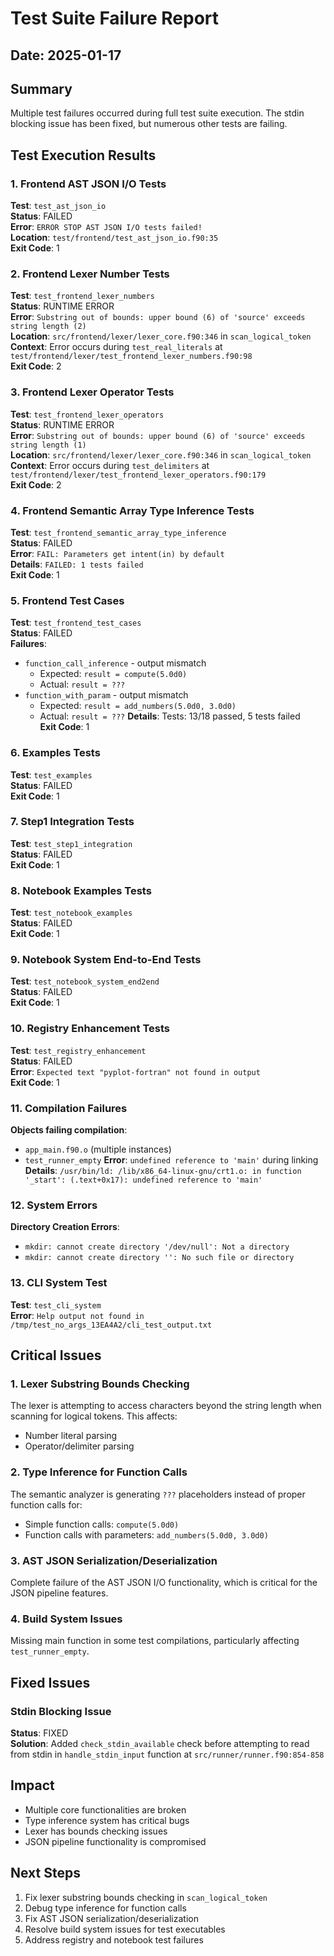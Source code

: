 # Test Suite Failure Report

## Date: 2025-01-17

## Summary
Multiple test failures occurred during full test suite execution. The stdin blocking issue has been fixed, but numerous other tests are failing.

## Test Execution Results

### 1. Frontend AST JSON I/O Tests
**Test**: `test_ast_json_io`  
**Status**: FAILED  
**Error**: `ERROR STOP AST JSON I/O tests failed!`  
**Location**: `test/frontend/test_ast_json_io.f90:35`  
**Exit Code**: 1

### 2. Frontend Lexer Number Tests
**Test**: `test_frontend_lexer_numbers`  
**Status**: RUNTIME ERROR  
**Error**: `Substring out of bounds: upper bound (6) of 'source' exceeds string length (2)`  
**Location**: `src/frontend/lexer/lexer_core.f90:346` in `scan_logical_token`  
**Context**: Error occurs during `test_real_literals` at `test/frontend/lexer/test_frontend_lexer_numbers.f90:98`  
**Exit Code**: 2

### 3. Frontend Lexer Operator Tests
**Test**: `test_frontend_lexer_operators`  
**Status**: RUNTIME ERROR  
**Error**: `Substring out of bounds: upper bound (6) of 'source' exceeds string length (1)`  
**Location**: `src/frontend/lexer/lexer_core.f90:346` in `scan_logical_token`  
**Context**: Error occurs during `test_delimiters` at `test/frontend/lexer/test_frontend_lexer_operators.f90:179`  
**Exit Code**: 2

### 4. Frontend Semantic Array Type Inference Tests
**Test**: `test_frontend_semantic_array_type_inference`  
**Status**: FAILED  
**Error**: `FAIL: Parameters get intent(in) by default`  
**Details**: `FAILED: 1 tests failed`  
**Exit Code**: 1

### 5. Frontend Test Cases
**Test**: `test_frontend_test_cases`  
**Status**: FAILED  
**Failures**:
  - `function_call_inference` - output mismatch
    - Expected: `result = compute(5.0d0)`
    - Actual: `result = ???`
  - `function_with_param` - output mismatch
    - Expected: `result = add_numbers(5.0d0, 3.0d0)`
    - Actual: `result = ???`
**Details**: Tests: 13/18 passed, 5 tests failed  
**Exit Code**: 1

### 6. Examples Tests
**Test**: `test_examples`  
**Status**: FAILED  
**Exit Code**: 1

### 7. Step1 Integration Tests
**Test**: `test_step1_integration`  
**Status**: FAILED  
**Exit Code**: 1

### 8. Notebook Examples Tests
**Test**: `test_notebook_examples`  
**Status**: FAILED  
**Exit Code**: 1

### 9. Notebook System End-to-End Tests
**Test**: `test_notebook_system_end2end`  
**Status**: FAILED  
**Exit Code**: 1

### 10. Registry Enhancement Tests
**Test**: `test_registry_enhancement`  
**Status**: FAILED  
**Error**: `Expected text "pyplot-fortran" not found in output`  
**Exit Code**: 1

### 11. Compilation Failures
**Objects failing compilation**:
  - `app_main.f90.o` (multiple instances)
  - `test_runner_empty`
**Error**: `undefined reference to 'main'` during linking  
**Details**: `/usr/bin/ld: /lib/x86_64-linux-gnu/crt1.o: in function '_start': (.text+0x17): undefined reference to 'main'`

### 12. System Errors
**Directory Creation Errors**:
  - `mkdir: cannot create directory '/dev/null': Not a directory`
  - `mkdir: cannot create directory '': No such file or directory`

### 13. CLI System Test
**Test**: `test_cli_system`  
**Error**: `Help output not found in /tmp/test_no_args_13EA4A2/cli_test_output.txt`

## Critical Issues

### 1. Lexer Substring Bounds Checking
The lexer is attempting to access characters beyond the string length when scanning for logical tokens. This affects:
- Number literal parsing
- Operator/delimiter parsing

### 2. Type Inference for Function Calls
The semantic analyzer is generating `???` placeholders instead of proper function calls for:
- Simple function calls: `compute(5.0d0)`
- Function calls with parameters: `add_numbers(5.0d0, 3.0d0)`

### 3. AST JSON Serialization/Deserialization
Complete failure of the AST JSON I/O functionality, which is critical for the JSON pipeline features.

### 4. Build System Issues
Missing main function in some test compilations, particularly affecting `test_runner_empty`.

## Fixed Issues

### Stdin Blocking Issue
**Status**: FIXED  
**Solution**: Added `check_stdin_available` check before attempting to read from stdin in `handle_stdin_input` function at `src/runner/runner.f90:854-858`

## Impact
- Multiple core functionalities are broken
- Type inference system has critical bugs
- Lexer has bounds checking issues
- JSON pipeline functionality is compromised

## Next Steps
1. Fix lexer substring bounds checking in `scan_logical_token`
2. Debug type inference for function calls
3. Fix AST JSON serialization/deserialization
4. Resolve build system issues for test executables
5. Address registry and notebook test failures